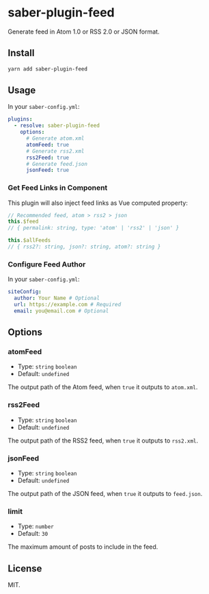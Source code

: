 # saber-plugin-feed

Generate feed in Atom 1.0 or RSS 2.0 or JSON format.

## Install

```bash
yarn add saber-plugin-feed
```

## Usage

In your `saber-config.yml`:

```yml
plugins:
  - resolve: saber-plugin-feed
    options:
      # Generate atom.xml
      atomFeed: true
      # Generate rss2.xml
      rss2Feed: true
      # Generate feed.json
      jsonFeed: true
```

### Get Feed Links in Component

This plugin will also inject feed links as Vue computed property:

```js
// Recommended feed, atom > rss2 > json
this.$feed
// { permalink: string, type: 'atom' | 'rss2' | 'json' }

this.$allFeeds
// { rss2?: string, json?: string, atom?: string }
```

### Configure Feed Author

In your `saber-config.yml`:

```yml
siteConfig:
  author: Your Name # Optional
  url: https://example.com # Required
  email: you@email.com # Optional
```

## Options

### atomFeed

- Type: `string` `boolean`
- Default: `undefined`

The output path of the Atom feed, when `true` it outputs to `atom.xml`.

### rss2Feed

- Type: `string` `boolean`
- Default: `undefined`

The output path of the RSS2 feed, when `true` it outputs to `rss2.xml`.

### jsonFeed

- Type: `string` `boolean`
- Default: `undefined`

The output path of the JSON feed, when `true` it outputs to `feed.json`.

### limit

- Type: `number`
- Default: `30`

The maximum amount of posts to include in the feed.

## License

MIT.
